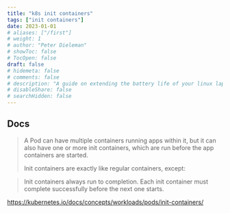 ```yaml
---
title: "k8s init containers"
tags: ["init containers"]
date: 2023-01-01
# aliases: ["/first"]
# weight: 1
# author: "Peter Dieleman"
# showToc: false
# TocOpen: false
draft: false
# hidemeta: false
# comments: false
# description: "A guide on extending the battery life of your linux laptop"
# disableShare: false
# searchHidden: false
---
```


## Docs

> A Pod can have multiple containers running apps within it, but it can also have one or more init containers, which are run before the app containers are started.
>
> Init containers are exactly like regular containers, except:

> Init containers always run to completion.
> Each init container must complete successfully before the next one starts.

<https://kubernetes.io/docs/concepts/workloads/pods/init-containers/>

